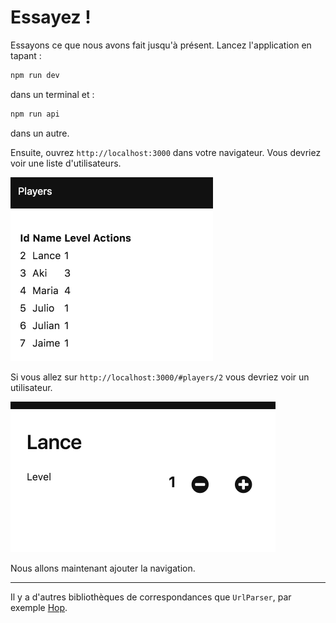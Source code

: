 # Essayez !

Essayons ce que nous avons fait jusqu'à présent. Lancez l'application en tapant :

```bash
npm run dev
```

 dans un terminal et :

```bash
npm run api
```

dans un autre.

Ensuite, ouvrez `http://localhost:3000` dans votre navigateur. Vous devriez voir une liste d'utilisateurs.

![screenshot](07-liste.png)

Si vous allez sur `http://localhost:3000/#players/2` vous devriez voir un utilisateur.

![screenshot](07-edition.png)

Nous allons maintenant ajouter la navigation.

---

Il y a d'autres bibliothèques de correspondances que `UrlParser`, par exemple [Hop](https://github.com/sporto/hop).
